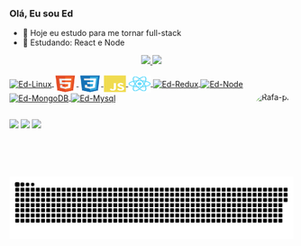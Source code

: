 ### Olá, Eu sou Ed 

- 📗 Hoje eu estudo para me tornar full-stack
- 🌱 Estudando: React e Node

<div align="center">
  <a href="https://github.com/edgomes-dev">
  <img height="160em" src="https://github-readme-stats.vercel.app/api?username=edgomes-dev&show_icons=true&theme=dark&include_all_commits=true&count_private=true"/>
  <img height="160em" src="https://github-readme-stats.vercel.app/api/top-langs/?username=edgomes-dev&layout=compact&langs_count=7&theme=dark"/>
</div>

<div style="display: inline_block"><br>
  <img align="center" alt="Ed-Linux" height="30" width="40" src="https://cdn.jsdelivr.net/gh/devicons/devicon/icons/linux/linux-original.svg">
  <img align="center" alt="Ed-HTML" height="30" width="40" src="https://raw.githubusercontent.com/devicons/devicon/master/icons/html5/html5-original.svg">
  <img align="center" alt="Ed-CSS" height="30" width="40" src="https://raw.githubusercontent.com/devicons/devicon/master/icons/css3/css3-original.svg">
  <img align="center" alt="Ed-Js" height="30" width="40" src="https://raw.githubusercontent.com/devicons/devicon/master/icons/javascript/javascript-plain.svg">
  <img align="center" alt="Ed-React" height="30" width="40" src="https://raw.githubusercontent.com/devicons/devicon/master/icons/react/react-original.svg">
  <img align="center" alt="Ed-Redux" height="30" width="40" src="https://cdn.jsdelivr.net/gh/devicons/devicon/icons/redux/redux-original.svg">  
  <img align="center" alt="Ed-Node" height="30" width="40" src="https://cdn.jsdelivr.net/gh/devicons/devicon/icons/nodejs/nodejs-original.svg">
  <img align="center" alt="Ed-MongoDB" height="30" width="40" src="https://cdn.jsdelivr.net/gh/devicons/devicon/icons/mongodb/mongodb-original.svg">
  <img align="center" alt="Ed-Mysql" height="30" width="40" src="https://cdn.jsdelivr.net/gh/devicons/devicon/icons/mysql/mysql-original.svg">
  <img align="right" alt="Rafa-pic" height="150" style="border-radius:50px;" src="https://media.giphy.com/media/tsX3YMWYzDPjAARfeg/giphy.gif">
</div>
 
  ##
  
<div> 
  <a href="https://www.linkedin.com/in/edgomesdev/" target="_blank"><img src="https://img.shields.io/badge/-LinkedIn-%230077B5?style=for-the-badge&logo=linkedin&logoColor=white" target="_blank"></a> 
  <a href="edgomesgomes@outlook.com" target="_blank"><img src="https://img.shields.io/badge/Gmail-D14836?style=for-the-badge&logo=gmail&logoColor=white" target="_blank"></a>
  <a href="https://t.me/edgomesdev" target="_blank"><img src="https://img.shields.io/badge/Telegram-2CA5E0?style=for-the-badge&logo=telegram&logoColor=white" target="_blank"></a>
 
  ![Snake animation](https://github.com/edgomes-dev/edgomes-dev/blob/output/github-contribution-grid-snake.svg)
 
</div>
  
<!-- 

<img align="center" alt="Ed-MaterialUI" height="30" width="40" src="https://cdn.jsdelivr.net/gh/devicons/devicon/icons/materialui/materialui-original.svg">
<img align="center" alt="Ed-Bootstrap" height="30" width="40" src="https://cdn.jsdelivr.net/gh/devicons/devicon/icons/bootstrap/bootstrap-plain.svg">
<img align="center" alt="Ed-Nextjs" height="30" width="40" src="https://cdn.jsdelivr.net/gh/devicons/devicon/icons/nextjs/nextjs-original.svg">

-->
